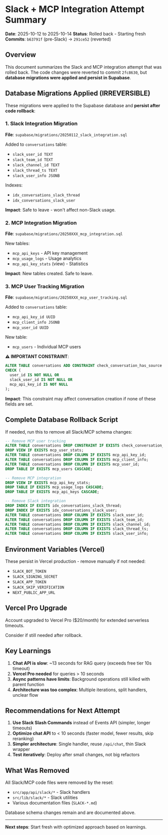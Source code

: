 # Slack + MCP Integration Attempt Summary

**Date**: 2025-10-12 to 2025-10-14
**Status**: Rolled back - Starting fresh
**Commits**: `b63791f` (pre-Slack) → `291ce52` (reverted)

## Overview

This document summarizes the Slack and MCP integration attempt that was rolled back. The code changes were reverted to commit `2fc8630`, but **database migrations were applied and persist in Supabase**.

## Database Migrations Applied (IRREVERSIBLE)

These migrations were applied to the Supabase database and **persist after code rollback**:

### 1. Slack Integration Migration
**File**: `supabase/migrations/20250112_slack_integration.sql`

Added to `conversations` table:
- `slack_user_id TEXT`
- `slack_team_id TEXT`
- `slack_channel_id TEXT`
- `slack_thread_ts TEXT`
- `slack_user_info JSONB`

Indexes:
- `idx_conversations_slack_thread`
- `idx_conversations_slack_user`

**Impact**: Safe to leave - won't affect non-Slack usage.

### 2. MCP Integration Migration
**File**: `supabase/migrations/20250XXX_mcp_integration.sql`

New tables:
- `mcp_api_keys` - API key management
- `mcp_usage_logs` - Usage analytics
- `mcp_api_key_stats` (view) - Statistics

**Impact**: New tables created. Safe to leave.

### 3. MCP User Tracking Migration
**File**: `supabase/migrations/20250XXX_mcp_user_tracking.sql`

Added to `conversations` table:
- `mcp_api_key_id UUID`
- `mcp_client_info JSONB`
- `mcp_user_id UUID`

New table:
- `mcp_users` - Individual MCP users

**⚠️ IMPORTANT CONSTRAINT**:
```sql
ALTER TABLE conversations ADD CONSTRAINT check_conversation_has_source
CHECK (
  user_id IS NOT NULL OR
  slack_user_id IS NOT NULL OR
  mcp_api_key_id IS NOT NULL
);
```

**Impact**: This constraint may affect conversation creation if none of these fields are set.

## Complete Database Rollback Script

If needed, run this to remove all Slack/MCP schema changes:

```sql
-- Remove MCP user tracking
ALTER TABLE conversations DROP CONSTRAINT IF EXISTS check_conversation_has_source;
DROP VIEW IF EXISTS mcp_user_stats;
ALTER TABLE conversations DROP COLUMN IF EXISTS mcp_api_key_id;
ALTER TABLE conversations DROP COLUMN IF EXISTS mcp_client_info;
ALTER TABLE conversations DROP COLUMN IF EXISTS mcp_user_id;
DROP TABLE IF EXISTS mcp_users CASCADE;

-- Remove MCP integration
DROP VIEW IF EXISTS mcp_api_key_stats;
DROP TABLE IF EXISTS mcp_usage_logs CASCADE;
DROP TABLE IF EXISTS mcp_api_keys CASCADE;

-- Remove Slack integration
DROP INDEX IF EXISTS idx_conversations_slack_thread;
DROP INDEX IF EXISTS idx_conversations_slack_user;
ALTER TABLE conversations DROP COLUMN IF EXISTS slack_user_id;
ALTER TABLE conversations DROP COLUMN IF EXISTS slack_team_id;
ALTER TABLE conversations DROP COLUMN IF EXISTS slack_channel_id;
ALTER TABLE conversations DROP COLUMN IF EXISTS slack_thread_ts;
ALTER TABLE conversations DROP COLUMN IF EXISTS slack_user_info;
```

## Environment Variables (Vercel)

These persist in Vercel production - remove manually if not needed:
- `SLACK_BOT_TOKEN`
- `SLACK_SIGNING_SECRET`
- `SLACK_APP_TOKEN`
- `SLACK_SKIP_VERIFICATION`
- `NEXT_PUBLIC_APP_URL`

## Vercel Pro Upgrade

Account upgraded to Vercel Pro ($20/month) for extended serverless timeouts.

Consider if still needed after rollback.

## Key Learnings

1. **Chat API is slow**: ~13 seconds for RAG query (exceeds free tier 10s timeout)
2. **Vercel Pro needed** for queries > 10 seconds
3. **Async patterns have limits**: Background operations still killed with parent function
4. **Architecture was too complex**: Multiple iterations, split handlers, unclear flow

## Recommendations for Next Attempt

1. **Use Slack Slash Commands** instead of Events API (simpler, longer timeouts)
2. **Optimize chat API** to < 10 seconds (faster model, fewer results, skip reranking)
3. **Simpler architecture**: Single handler, reuse `/api/chat`, thin Slack wrapper
4. **Test iteratively**: Deploy after small changes, not big refactors

## What Was Removed

All Slack/MCP code files were removed by the reset:
- `src/app/api/slack/*` - Slack handlers
- `src/lib/slack/*` - Slack utilities
- Various documentation files (`SLACK-*.md`)

Database schema changes remain and are documented above.

---

**Next steps**: Start fresh with optimized approach based on learnings.
